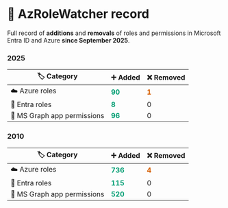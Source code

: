 # 📜 AzRoleWatcher record

Full record of **additions** and **removals** of roles and permissions in Microsoft Entra ID and Azure **since September 2025**.

### 2025

| 🏷️ Category | ➕ Added | ❌ Removed |
|----------|-------|---------|
| ☁️ Azure roles | <span style="color:#009E73;font-weight:bold">90</span> | <span style="color:#D55E00;font-weight:bold">1</span> |
| 👤 Entra roles | <span style="color:#009E73;font-weight:bold">8</span> | 0 |
| 🤖 MS Graph app permissions | <span style="color:#009E73;font-weight:bold">96</span> | 0 |

### 2010

| 🏷️ Category | ➕ Added | ❌ Removed |
|----------|-------|---------|
| ☁️ Azure roles | <span style="color:#009E73;font-weight:bold">736</span> | <span style="color:#D55E00;font-weight:bold">4</span> |
| 👤 Entra roles | <span style="color:#009E73;font-weight:bold">115</span> | 0 |
| 🤖 MS Graph app permissions | <span style="color:#009E73;font-weight:bold">520</span> | 0 |

